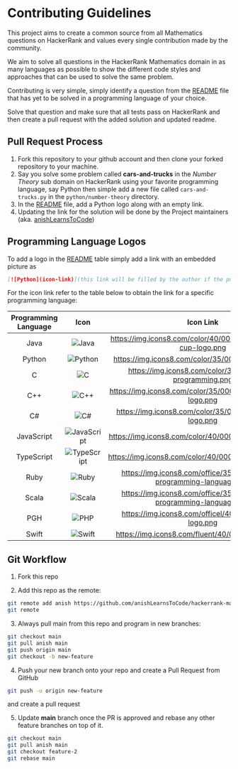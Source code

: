 # Contributing Guidelines

This project aims to create a common source from all Mathematics questions on HackerRank and values every single 
contribution made by the community.

We aim to solve all questions in the HackerRank Mathematics domain in as many languages as possible to show the 
different code styles and approaches that can be used to solve the same problem.
 
Contributing is very simple, simply identify a question from the [README](README.md) file that has yet to be solved in
a programming language of your choice. 

Solve that question and make sure that all tests pass on HackerRank and then create a pull request with the 
added solution and updated readme.
  
## Pull Request Process

1. Fork this repository to your github account and then clone your forked repository to your machine.
2. Say you solve some problem called __cars-and-trucks__ in the _Number Theory_ sub domain on 
    HackerRank using your favorite programming language, say Python then simple add a new file called 
    `cars-and-trucks.py` in the `python/number-theory` directory. 
3. In the [README](README.md) file, add a Python logo along with an empty link.
4. Updating the link for the solution will be done by the Project maintainers (aka. 
[anishLearnsToCode](https://github.com/anishLearnsToCode))

## Programming Language Logos
To add a logo in the [README](README.md) table simply add a link with an embedded picture as 
```markdown
[![Python](icon-link)](this link will be filled by the author if the pull request is accepted)
```

For the icon link refer to the table below to obtain the link for a specific programming language:

| Programming Language | Icon | Icon Link|
|:--------------------:|:----:|:----:|
| Java | ![Java](https://img.icons8.com/color/40/000000/java-coffee-cup-logo.png) | https://img.icons8.com/color/40/000000/java-coffee-cup-logo.png |
| Python | ![Python](https://img.icons8.com/color/35/000000/python.png) | https://img.icons8.com/color/35/000000/python.png |
| C | ![C](https://img.icons8.com/color/35/000000/c-programming.png) | https://img.icons8.com/color/35/000000/c-programming.png |
| C++ | ![C++](https://img.icons8.com/color/35/000000/c-plus-plus-logo.png) | https://img.icons8.com/color/35/000000/c-plus-plus-logo.png |
| C# | ![C#](https://img.icons8.com/color/35/000000/c-sharp-logo.png) | https://img.icons8.com/color/35/000000/c-sharp-logo.png |
| JavaScript | ![JavaScript](https://img.icons8.com/color/40/000000/javascript.png) | https://img.icons8.com/color/40/000000/javascript.png |
| TypeScript | ![TypeScript](https://img.icons8.com/color/40/000000/typescript.png) | https://img.icons8.com/color/40/000000/typescript.png |
| Ruby | ![Ruby](https://img.icons8.com/office/35/000000/ruby-programming-language.png) | https://img.icons8.com/office/35/000000/ruby-programming-language.png |
| Scala | ![Scala](https://img.icons8.com/dusk/35/000000/scala.png) | https://img.icons8.com/office/35/000000/ruby-programming-language.png |
| PGH | ![PHP](https://img.icons8.com/officel/40/000000/php-logo.png) | https://img.icons8.com/officel/40/000000/php-logo.png |
| Swift | ![Swift](https://img.icons8.com/fluent/40/000000/swift.png) | https://img.icons8.com/fluent/40/000000/swift.png |

## Git Workflow
1. Fork this repo

2. Add this repo as the remote:
````bash
git remote add anish https://github.com/anishLearnsToCode/hackerrank-math.git
git remote 
````

3. Always pull main from this repo and program in new branches:
````bash
git checkout main 
git pull anish main
git push origin main
git checkout -b new-feature
```` 

4. Push your new branch onto your repo and create a Pull Request from GitHub 
````bash
git push -u origin new-feature
````
and create a pull request

5. Update __main__ branch once the PR is approved and rebase any other feature branches on top of it.
````bash
git checkout main
git pull anish main
git checkout feature-2
git rebase main
```` 
